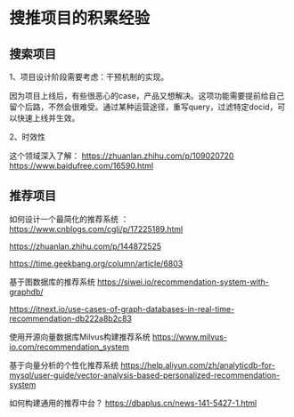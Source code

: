 # 搜推项目的积累经验

## 搜索项目

1、项目设计阶段需要考虑：干预机制的实现。

因为项目上线后，有些很恶心的case，产品又想解决。这项功能需要提前给自己留个后路，不然会很难受。通过某种运营途径，重写query，过滤特定docid，可以快速上线并生效。

2、时效性

这个领域深入了解：
https://zhuanlan.zhihu.com/p/109020720
https://www.baidufree.com/16590.html



## 推荐项目

如何设计一个最简化的推荐系统 ： https://www.cnblogs.com/cgli/p/17225189.html

https://zhuanlan.zhihu.com/p/144872525

https://time.geekbang.org/column/article/6803

基于图数据库的推荐系统
https://siwei.io/recommendation-system-with-graphdb/

https://itnext.io/use-cases-of-graph-databases-in-real-time-recommendation-db222a8b2c83

使用开源向量数据库Milvus构建推荐系统
https://www.milvus-io.com/recommendation_system

基于向量分析的个性化推荐系统
https://help.aliyun.com/zh/analyticdb-for-mysql/user-guide/vector-analysis-based-personalized-recommendation-system

如何构建通用的推荐中台？
https://dbaplus.cn/news-141-5427-1.html




